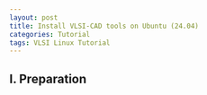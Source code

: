 ```yaml
---
layout: post
title: Install VLSI-CAD tools on Ubuntu (24.04)
categories: Tutorial
tags: VLSI Linux Tutorial
---
```


## I. Preparation
